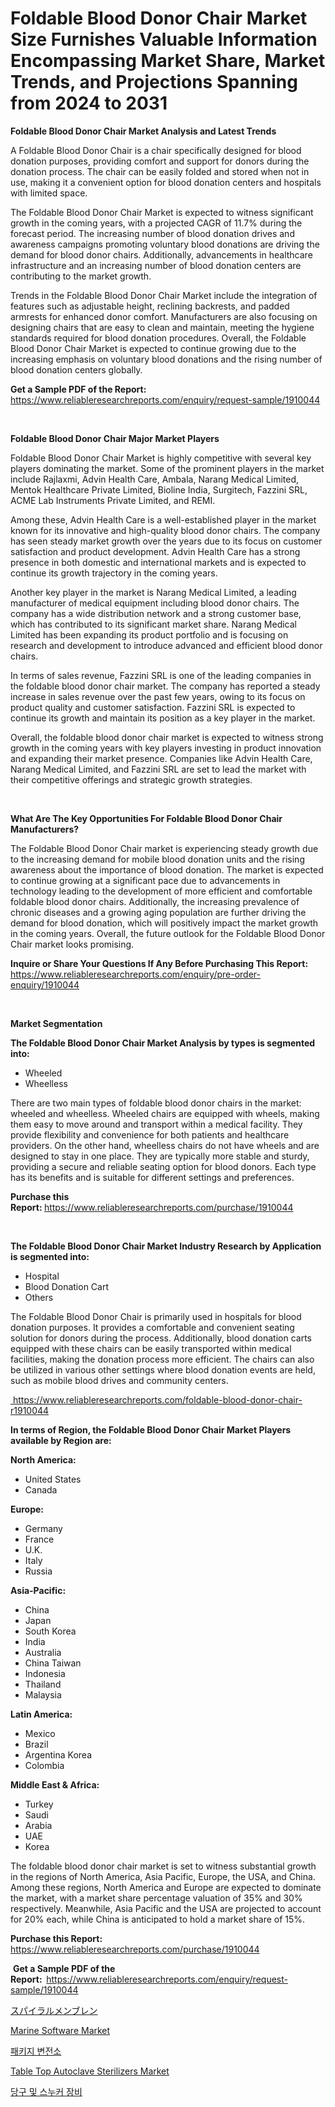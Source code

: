 <p><h1>Foldable Blood Donor Chair Market Size Furnishes Valuable Information Encompassing Market Share, Market Trends, and Projections Spanning from 2024 to 2031</h1></p><p><strong>Foldable Blood Donor Chair Market Analysis and Latest Trends</strong></p>
<p><p>A Foldable Blood Donor Chair is a chair specifically designed for blood donation purposes, providing comfort and support for donors during the donation process. The chair can be easily folded and stored when not in use, making it a convenient option for blood donation centers and hospitals with limited space.</p><p>The Foldable Blood Donor Chair Market is expected to witness significant growth in the coming years, with a projected CAGR of 11.7% during the forecast period. The increasing number of blood donation drives and awareness campaigns promoting voluntary blood donations are driving the demand for blood donor chairs. Additionally, advancements in healthcare infrastructure and an increasing number of blood donation centers are contributing to the market growth.</p><p>Trends in the Foldable Blood Donor Chair Market include the integration of features such as adjustable height, reclining backrests, and padded armrests for enhanced donor comfort. Manufacturers are also focusing on designing chairs that are easy to clean and maintain, meeting the hygiene standards required for blood donation procedures. Overall, the Foldable Blood Donor Chair Market is expected to continue growing due to the increasing emphasis on voluntary blood donations and the rising number of blood donation centers globally.</p></p>
<p><strong>Get a Sample PDF of the Report:&nbsp;</strong> <a href="https://www.reliableresearchreports.com/enquiry/request-sample/1910044">https://www.reliableresearchreports.com/enquiry/request-sample/1910044</a></p>
<p>&nbsp;</p>
<p><strong>Foldable Blood Donor Chair Major Market Players</strong></p>
<p><p>Foldable Blood Donor Chair Market is highly competitive with several key players dominating the market. Some of the prominent players in the market include Rajlaxmi, Advin Health Care, Ambala, Narang Medical Limited, Mentok Healthcare Private Limited, Bioline India, Surgitech, Fazzini SRL, ACME Lab Instruments Private Limited, and REMI.</p><p>Among these, Advin Health Care is a well-established player in the market known for its innovative and high-quality blood donor chairs. The company has seen steady market growth over the years due to its focus on customer satisfaction and product development. Advin Health Care has a strong presence in both domestic and international markets and is expected to continue its growth trajectory in the coming years.</p><p>Another key player in the market is Narang Medical Limited, a leading manufacturer of medical equipment including blood donor chairs. The company has a wide distribution network and a strong customer base, which has contributed to its significant market share. Narang Medical Limited has been expanding its product portfolio and is focusing on research and development to introduce advanced and efficient blood donor chairs.</p><p>In terms of sales revenue, Fazzini SRL is one of the leading companies in the foldable blood donor chair market. The company has reported a steady increase in sales revenue over the past few years, owing to its focus on product quality and customer satisfaction. Fazzini SRL is expected to continue its growth and maintain its position as a key player in the market.</p><p>Overall, the foldable blood donor chair market is expected to witness strong growth in the coming years with key players investing in product innovation and expanding their market presence. Companies like Advin Health Care, Narang Medical Limited, and Fazzini SRL are set to lead the market with their competitive offerings and strategic growth strategies.</p></p>
<p>&nbsp;</p>
<p><strong>What Are The Key Opportunities For Foldable Blood Donor Chair Manufacturers?</strong></p>
<p><p>The Foldable Blood Donor Chair market is experiencing steady growth due to the increasing demand for mobile blood donation units and the rising awareness about the importance of blood donation. The market is expected to continue growing at a significant pace due to advancements in technology leading to the development of more efficient and comfortable foldable blood donor chairs. Additionally, the increasing prevalence of chronic diseases and a growing aging population are further driving the demand for blood donation, which will positively impact the market growth in the coming years. Overall, the future outlook for the Foldable Blood Donor Chair market looks promising.</p></p>
<p><strong>Inquire or Share Your Questions If Any Before Purchasing This Report:</strong> <a href="https://www.reliableresearchreports.com/enquiry/pre-order-enquiry/1910044">https://www.reliableresearchreports.com/enquiry/pre-order-enquiry/1910044</a></p>
<p>&nbsp;</p>
<p><strong>Market Segmentation</strong></p>
<p><strong>The Foldable Blood Donor Chair Market Analysis by types is segmented into:</strong></p>
<p><ul><li>Wheeled</li><li>Wheelless</li></ul></p>
<p><p>There are two main types of foldable blood donor chairs in the market: wheeled and wheelless. Wheeled chairs are equipped with wheels, making them easy to move around and transport within a medical facility. They provide flexibility and convenience for both patients and healthcare providers. On the other hand, wheelless chairs do not have wheels and are designed to stay in one place. They are typically more stable and sturdy, providing a secure and reliable seating option for blood donors. Each type has its benefits and is suitable for different settings and preferences.</p></p>
<p><strong>Purchase this Report:&nbsp;</strong><a href="https://www.reliableresearchreports.com/purchase/1910044">https://www.reliableresearchreports.com/purchase/1910044</a></p>
<p>&nbsp;</p>
<p><strong>The Foldable Blood Donor Chair Market Industry Research by Application is segmented into:</strong></p>
<p><ul><li>Hospital</li><li>Blood Donation Cart</li><li>Others</li></ul></p>
<p><p>The Foldable Blood Donor Chair is primarily used in hospitals for blood donation purposes. It provides a comfortable and convenient seating solution for donors during the process. Additionally, blood donation carts equipped with these chairs can be easily transported within medical facilities, making the donation process more efficient. The chairs can also be utilized in various other settings where blood donation events are held, such as mobile blood drives and community centers.</p></p>
<p><a href="https://www.reliableresearchreports.com/foldable-blood-donor-chair-r1910044">&nbsp;https://www.reliableresearchreports.com/foldable-blood-donor-chair-r1910044</a></p>
<p><strong>In terms of Region, the Foldable Blood Donor Chair Market Players available by Region are:</strong></p>
<p>
    <p> <strong> North America: </strong>
        <ul>
            <li>United States</li>
            <li>Canada</li>
        </ul>
        </p> 
    <p> <strong> Europe: </strong>
        <ul>
            <li>Germany</li>
            <li>France</li>
            <li>U.K.</li>
            <li>Italy</li>
            <li>Russia</li>
        </ul>
        </p> 
    <p> <strong> Asia-Pacific: </strong>
        <ul>
            <li>China</li>
            <li>Japan</li>
            <li>South Korea</li>
            <li>India</li>
            <li>Australia</li>
            <li>China Taiwan</li>
            <li>Indonesia</li>
            <li>Thailand</li>
            <li>Malaysia</li>
        </ul>
        </p> 
    <p> <strong> Latin America: </strong>
        <ul>
            <li>Mexico</li>
            <li>Brazil</li>
            <li>Argentina Korea</li>
            <li>Colombia</li>
        </ul>
        </p> 
    <p> <strong> Middle East & Africa: </strong>
        <ul>
            <li>Turkey</li>
            <li>Saudi</li>
            <li>Arabia</li>
            <li>UAE</li>
            <li>Korea</li>
        </ul>
    </p>
    </p>
<p><p>The foldable blood donor chair market is set to witness substantial growth in the regions of North America, Asia Pacific, Europe, the USA, and China. Among these regions, North America and Europe are expected to dominate the market, with a market share percentage valuation of 35% and 30% respectively. Meanwhile, Asia Pacific and the USA are projected to account for 20% each, while China is anticipated to hold a market share of 15%.</p></p>
<p><strong>Purchase this Report: </strong><a href="https://www.reliableresearchreports.com/purchase/1910044">https://www.reliableresearchreports.com/purchase/1910044</a></p>
<p>&nbsp;<strong>Get a Sample PDF of the Report:&nbsp;&nbsp;</strong><a href="https://www.reliableresearchreports.com/enquiry/request-sample/1910044">https://www.reliableresearchreports.com/enquiry/request-sample/1910044</a></p>
<p><strong></strong></p>
<p><p><a href="https://medium.com/@ronaldowens626/2024%E5%B9%B4%E3%81%8B%E3%82%892031%E5%B9%B4%E3%81%BE%E3%81%A7%E3%81%AE%E6%9C%9F%E9%96%93%E3%81%AB%E4%BA%88%E6%B8%AC%E3%81%95%E3%82%8C%E3%82%8B%E3%82%B9%E3%83%91%E3%82%A4%E3%83%A9%E3%83%AB%E8%86%9C%E5%B8%82%E5%A0%B4%E3%81%AE%E5%88%86%E6%9E%90%E3%81%A8%E3%82%B5%E3%82%A4%E3%82%BA%E4%BA%88%E6%B8%AC-0e0db16ddb68">スパイラルメンブレン</a></p><p><a href="https://www.linkedin.com/pulse/marine-software-market-research-report-its-history-1u2se">Marine Software Market</a></p><p><a href="https://medium.com/@dinty11332244/%ED%8C%A8%ED%82%A4%EC%A7%80-%EC%84%9C%EB%B8%8C%EC%8A%A4%ED%85%8C%EC%9D%B4%EC%85%98-%EC%8B%9C%EC%9E%A5-%EA%B7%9C%EB%AA%A8%EA%B0%80-%EA%B8%80%EB%A1%9C%EB%B2%8C-%EC%82%B0%EC%97%85%EC%97%90%EC%84%9C-%EA%B0%80%EC%9E%A5-%EC%A2%8B%EC%9D%80-%EB%A7%88%EC%BC%80%ED%8C%85-%EC%B1%84%EB%84%90%EC%9D%84-%EB%B3%B4%EC%97%AC%EC%A4%8D%EB%8B%88%EB%8B%A4-aab2d908749b">패키지 변전소</a></p><p><a href="https://github.com/Chiragrp22/Market-Research-Report-List-4/blob/main/table-top-autoclave-sterilizers-market.md">Table Top Autoclave Sterilizers Market</a></p><p><a href="https://medium.com/@dadanedu33/%EB%B9%8C%EB%A6%AC%EC%96%B4%EC%A6%88-%EB%B0%8F-%EC%8A%A4%EB%88%84%EC%BB%A4-%EC%9E%A5%EB%B9%84-%EC%8B%9C%EC%9E%A5-%EC%A0%90%EC%9C%A0%EC%9C%A8-%EB%B3%80%ED%99%94-%EB%B0%8F-%EC%8B%9C%EC%9E%A5-%EC%84%B1%EC%9E%A5-%EC%B6%94%EC%84%B8-2024-2031%EB%85%84-453f2c564c66">당구 및 스누커 장비</a></p></p>